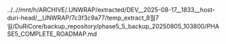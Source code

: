 ../..//mnt/h/ARCHIVE/.UNWRAP/extracted/DEV__2025-08-17__1833__host-duri-head/__UNWRAP/7c3f3c9a77/temp_extract_8월7일/DuRiCore/backup_repository/phase5_5_backup_20250805_103800/PHASE5_COMPLETE_ROADMAP.md